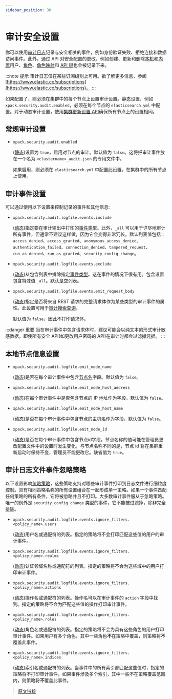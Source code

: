 ```yaml
---
sidebar_position: 30
---
```


# 审计安全设置

你可以使用[审计日志](/secure_the_elastic_stack/enable_audit_logging/enable_audit_logging)记录与安全相关的事件，例如身份验证失败、拒绝连接和数据访问事件。此外，通过 API 对安全配置的更改，例如创建、更新和删除[本机](/secure_the_elastic_stack/user_authentication/native_user_authentication)和[内置](/secure_the_elastic_stack/user_authentication/built_in_users)用户、[角色](/rest_apis/security_apis/create_or_update_roles)、[角色映射](/rest_apis/security_apis/create_or_update_role_mappings)和 [API 键](/rest_apis/security_apis/create_api_keys)也会被记录下来。

:::note 提示
审计日志仅在某些订阅级别上可用。欲了解更多信息，参阅 [https://www.elastic.co/subscriptions](https://www.elastic.co/subscriptions)。
:::

如果配置了，则必须在集群中的每个节点上设置审计设置。静态设置，例如 `xpack.security.audit.enabled`，必须在每个节点的 `elasticsearch.yml` 中配置。对于动态审计设置，使用[集群更新设置 API](/rest_apis/cluster_apis/cluster_update_settings.html)确保所有节点上的设置相同。

## 常规审计设置

- `xpack.security.audit.enabled`

    ([静态](/set_up_elasticsearch/configuring_elasticsearch))设置为 `true`，启用对节点的审计。默认值为 `false`。这将把审计事件放在一个名为 `<clustername>_audit.json` 的专用文件中。

    如果启用，则必须在 `elasticsearch.yml` 中配置此设置。在集群中的所有节点上使用。

## 审计事件设置

可以通过使用以下设置来控制记录的事件和其他信息:

- `xpack.security.audit.logfile.events.include`

    ([动态](/set_up_elasticsearch/configuring_elasticsearch))指定要在审计输出中打印的[事件类型](/secure_the_elastic_stack/enable_audit_logging/audit_events)。此外，`_all` 可以用于详尽地审计所有事件，但通常不建议这样做，因为它会变得非常冗长。默认列表值包括：`access_denied`、`access_granted`、`anonymous_access_denied`、`authentication_failed`、`connection_denied`、`tampered_request`、`run_as_denied`、`run_as_granted`、`security_config_change`。

- `xpack.security.audit.logfile.events.exclude`

    ([动态](/set_up_elasticsearch/configuring_elasticsearch))从包含列表中排除指定[事件类型](/secure_the_elastic_stack/enable_audit_logging/audit_events)。这在事件的情况下很有用。包含设置包含特殊值 `_all`。默认是空列表。

- `xpack.security.audit.logfile.events.emit_request_body`

    ([动态](/set_up_elasticsearch/configuring_elasticsearch))指定是否将来自 REST 请求的完整请求体作为某些类型的审计事件的属性。此设置可用于[审计搜索查询](/secure_elastic_stack/enable_audit_logging/auditing_search_queries)。

    默认值为 `false`，因此不打印请求体。

:::danger 重要
当在审计事件中包含请求体时，建议可能会以纯文本的形式审计敏感数据，即使所有安全 API(如更改用户密码的 API)在审计时都会过滤掉凭据。
:::

## 本地节点信息设置

- `xpack.security.audit.logfile.emit_node_name`

    ([动态](/set_up_elasticsearch/configuring_elasticsearch))是否在每个审计事件中包含[节点名](/set_up_elasticsearch/configuring_elasticsearch/import_elasticsearch_configuration#节点名设置)字段。默认值为 `false`。

- `xpack.security.audit.logfile.emit_node_host_address`

    ([动态](/set_up_elasticsearch/configuring_elasticsearch))在每个审计事件中是否包含节点的 IP 地址作为字段。默认值为 `false`。

- `xpack.security.audit.logfile.emit_node_host_name`

    ([动态](/set_up_elasticsearch/configuring_elasticsearch))是否在每个审计事件中包含节点的主机名作为字段。默认值为 `false`。

- `xpack.security.audit.logfile.emit_node_id`

    ([动态](/set_up_elasticsearch/configuring_elasticsearch))是否在每个审计事件中包含节点id字段。节点名称的值可能在管理员更改配置文件中的设置时发生变化，与节点名称不同的是，节点 id 将在集群重新启动时保持不变，管理员不能更改它。缺省值为 `true`。

## 审计日志文件事件忽略策略

以下设置影响[忽略策略](/secure_the_elastic_stack/enable_audit_logging/logfile_audit_events_ignore_policies)，这些策略支持对哪些审计事件打印到日志文件进行细粒度控制。具有相同策略名称的所有设置组合在一起形成单一策略。如果一个事件匹配任何策略的所有条件，它将被忽略并且不打印。大多数审计事件服从于忽略策略。唯一的例外是 `security_config_change` 类型的事件，它不能被过滤掉，除非完全[排除](/set_up_elasticsearch/configuring_elasticsearch/auditing_settings#审计事件设置)。

- `xpack.security.audit.logfile.events.ignore_filters.<policy_name>.users`

    ([动态](/set_up_elasticsearch/configuring_elasticsearch))用户名或通配符的列表。指定的策略将不会打印匹配这些值的用户的审计事件。

- `xpack.security.audit.logfile.events.ignore_filters.<policy_name>.realms`

    ([动态](/set_up_elasticsearch/configuring_elasticsearch))认证领域名称或通配符的列表。指定的策略将不会为这些域中的用户打印审计事件。

- `xpack.security.audit.logfile.events.ignore_filters.<policy_name>.actions`

    ([动态](/set_up_elasticsearch/configuring_elasticsearch))操作名或通配符的列表。操作名可以在审计事件的 `action` 字段中找到。指定的策略将不会为匹配这些值的操作打印审计事件。

- `xpack.security.audit.logfile.events.ignore_filters.<policy_name>.roles`

    ([动态](/set_up_elasticsearch/configuring_elasticsearch))角色名或通配符的列表。指定的策略将不会为具有这些角色的用户打印审计事件。如果用户有多个角色，其中一些角色**不**在策略中覆盖，则策略将**不**覆盖此事件。

- `xpack.security.audit.logfile.events.ignore_filters.<policy_name>.indices`

    ([动态](/set_up_elasticsearch/configuring_elasticsearch))索引名或通配符的列表。当事件中的所有索引都匹配这些值时，指定的策略将不打印审计事件。如果事件涉及多个索引，其中一些不在策略覆盖范围内，则策略将**不**覆盖此事件。

> [原文链接](https://www.elastic.co/guide/en/elasticsearch/reference/current/auditing-settings.html)
